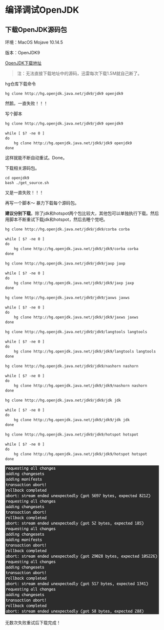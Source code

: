# 编译调试OpenJDK

## 下载OpenJDK源码包

环境：MacOS Mojave 10.14.5

版本：OpenJDK9

[OpenJDK下载地址](http://hg.openjdk.java.net/)

> 注：无法直接下载地址中的源码，迅雷每次下载1.5M就自己断了。

hg仓库下载命令
```shell
hg clone http://hg.openjdk.java.net/jdk9/jdk9 openjdk9
```

然鹅，一直失败！！！

写个脚本
```shell
hg clone http://hg.openjdk.java.net/jdk9/jdk9 openjdk9

while [ $? -ne 0 ]
do
    hg clone http://hg.openjdk.java.net/jdk9/jdk9 openjdk9
done
```
这样就能不断自动重试。Done。

下载相关源码包。
```shell
cd openjdk9
bash ./get_source.sh
```

又是一直失败！！！

再写一个脚本～ 暴力下载每个源码包。

**建议分别下载**。除了jdk和hotspot两个包比较大，其他包可以单独执行下载。然后用脚本不断重试下载jdk和hotspot，然后去睡个觉吧。

```
hg clone http://hg.openjdk.java.net/jdk9/jdk9/corba corba

while [ $? -ne 0 ]
do
    hg clone http://hg.openjdk.java.net/jdk9/jdk9/corba corba
done

hg clone http://hg.openjdk.java.net/jdk9/jdk9/jaxp jaxp

while [ $? -ne 0 ]
do
    hg clone http://hg.openjdk.java.net/jdk9/jdk9/jaxp jaxp
done

hg clone http://hg.openjdk.java.net/jdk9/jdk9/jaxws jaxws

while [ $? -ne 0 ]
do
    hg clone http://hg.openjdk.java.net/jdk9/jdk9/jaxws jaxws
done

hg clone http://hg.openjdk.java.net/jdk9/jdk9/langtools langtools

while [ $? -ne 0 ]
do
    hg clone http://hg.openjdk.java.net/jdk9/jdk9/langtools langtools
done

hg clone http://hg.openjdk.java.net/jdk9/jdk9/nashorn nashorn

while [ $? -ne 0 ]
do
    hg clone http://hg.openjdk.java.net/jdk9/jdk9/nashorn nashorn
done

hg clone http://hg.openjdk.java.net/jdk9/jdk9/jdk jdk

while [ $? -ne 0 ]
do
    hg clone http://hg.openjdk.java.net/jdk9/jdk9/jdk jdk
done

hg clone http://hg.openjdk.java.net/jdk9/jdk9/hotspot hotspot

while [ $? -ne 0 ]
do
    hg clone http://hg.openjdk.java.net/jdk9/jdk9/hotspot hotspot
done
```
![abort](/images/abort.png)

无数次失败重试后下载完成！


